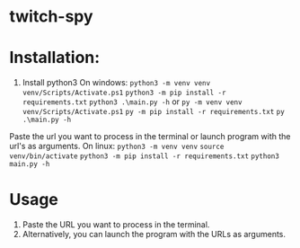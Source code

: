 # twitch-spy

# Installation:
1. Install python3
On windows:
`python3 -m venv venv`
`venv/Scripts/Activate.ps1`
`python3 -m pip install -r requirements.txt`
`python3 .\main.py -h`
or 
`py -m venv venv`
`venv/Scripts/Activate.ps1`
`py -m pip install -r requirements.txt`
`py .\main.py -h`

Paste the url you want to process in the terminal or launch program with the url's as arguments.
On linux:
`python3 -m venv venv`
`source venv/bin/activate`
`python3 -m pip install -r requirements.txt`
`python3 main.py -h`

# Usage
1. Paste the URL you want to process in the terminal.
2. Alternatively, you can launch the program with the URLs as arguments.
